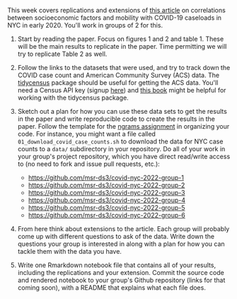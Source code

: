 This week covers replications and extensions of [this article](https://onlinelibrary.wiley.com/doi/full/10.1111/irv.12816) on correlations between socioeconomic factors and mobility with COVID-19 caseloads in NYC in early 2020. You'll work in groups of 2 for this.

1. Start by reading the paper. Focus on figures 1 and 2 and table 1. These will be the main results to replicate in the paper. Time permitting we will try to replicate Table 2 as well.

2. Follow the links to the datasets that were used, and try to track down the COVID case count and American Community Survey (ACS) data. The [tidycensus](https://walker-data.com/tidycensus/index.html) package should be useful for getting the ACS data. You'll need a Census API key (signup [here](https://api.census.gov/data/key_signup.html)) and [this book](https://walker-data.com/census-r/index.html) might be helpful for working with the tidycensus package.

3. Sketch out a plan for how you can use these data sets to get the results in the paper and write reproducible code to create the results in the paper. Follow the template for the [ngrams assignment](../week3/ngrams) in organizing your code. For instance, you might want a file called `01_download_covid_case_counts.sh` to download the data for NYC case counts to a `data/` subdirectory in your repository. Do all of your work in your group's project repository, which you have direct read/write access to (no need to fork and issue pull requests, etc.):

    * https://github.com/msr-ds3/covid-nyc-2022-group-1
    * https://github.com/msr-ds3/covid-nyc-2022-group-2
    * https://github.com/msr-ds3/covid-nyc-2022-group-3
    * https://github.com/msr-ds3/covid-nyc-2022-group-4
    * https://github.com/msr-ds3/covid-nyc-2022-group-5
    * https://github.com/msr-ds3/covid-nyc-2022-group-6

4. From here think about extensions to the article. Each group will probably come up with different questions to ask of the data. Write down the questions your group is interested in along with a plan for how you can tackle them with the data you have. 

6. Write one Rmarkdown notebook file that contains all of your results, including the replications and your extension. Commit the source code and rendered notebook to your group's Github repository (links for that coming soon), with a README that explains what each file does.